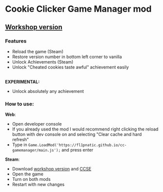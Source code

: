 # Cookie Clicker Game Manager mod

## [Workshop version](https://steamcommunity.com/sharedfiles/filedetails/?id=2699593599)

### Features
- Reload the game (Steam)
- Restore version number in bottom left corner to vanilla
- Unlock Achievements (Steam)
- Unlock "Cheated cookies taste awful" achievement easily

<br>**EXPERIMENTAL:**
- Unlock absolutely any achievement

### How to use:
**Web**:
- Open developer console
- If you already used the mod I would recommend right clicking the reload button with dev console on and selecting "Clear cache and hard refresh"
- Type in `Game.LoadMod('https://fl1pnatic.github.io/cc-gamemanager/main.js');` and press enter

**Steam**:
- Download [workshop version](https://steamcommunity.com/sharedfiles/filedetails/?id=2699593599) and [CCSE](https://steamcommunity.com/workshop/filedetails/?id=2685465009)
- Open the game
- Turn on both mods
- Restart with new changes
